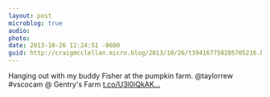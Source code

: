```yaml
---
layout: post
microblog: true
audio: 
photo: 
date: 2013-10-26 12:24:51 -0600
guid: http://craigmcclellan.micro.blog/2013/10/26/t394167758285705216.html
---
```

Hanging out with my buddy Fisher at the pumpkin farm. @taylorrew #vscocam @ Gentry's Farm [t.co/U3l0iQkAK...](http://t.co/U3l0iQkAKI)
